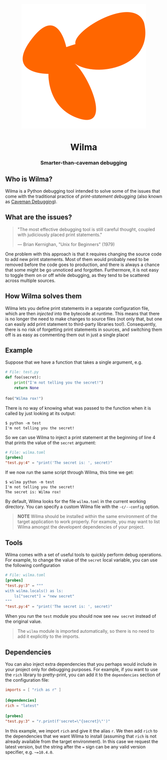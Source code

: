 <p align="center"><img src="art/wilma.png"/></p>

<h1 align="center">Wilma</h1>
<h3 align="center">Smarter-than-caveman debugging</h3>


## Who is Wilma?

Wilma is a Python debugging tool intended to solve some of the issues that come
with the traditional practice of _print-statement debugging_ (also known as
[Caveman Debugging][caveman]).


## What are the issues?

> "The most effective debugging tool is still careful thought, coupled with
> judiciously placed print statements."
>
> — Brian Kernighan, "Unix for Beginners" (1979)

One problem with this approach is that it requires changing the source code to
add new print statements. Most of them would probably need to be removed before
the code goes to production, and there is always a chance that some might be go
unnoticed and forgotten. Furthermore, it is not easy to toggle them on or off
while debugging, as they tend to be scattered across multiple sources.


## How Wilma solves them

Wilma lets you define print statements in a separate configuration file, which
are then _injected_ into the bytecode at runtime. This means that there is no
longer the need to make changes to source files (not only that, but one can
easily add print statement to third-party libraries too!). Consequently, there
is no risk of forgetting print statements in sources, and switching them off is
as easy as commenting them out in just a single place!


## Example

Suppose that we have a function that takes a single argument, e.g.

~~~ python
# File: test.py
def foo(secret):
    print("I'm not telling you the secret!")
    return None

foo("Wilma rox!")
~~~

There is no way of knowing what was passed to the function when it is called by
just looking at its output:

~~~
$ python -m test
I'm not telling you the secret!
~~~

So we can use Wilma to inject a print statement at the beginning of line 4 that
prints the value of the `secret` argument:

~~~ toml
# File: wilma.toml
[probes]
"test.py:4" = "print('The secret is: ', secret)"
~~~

If we now run the same script through Wilma, this time we get:

~~~
$ wilma python -m test
I'm not telling you the secret!
The secret is: Wilma rox!
~~~

By default, Wilma looks for the file `wilma.toml` in the current working
directory. You can specify a custom Wilma file with the `-c/--config` option.

> **NOTE** Wilma should be installed within the same environment of the target
> application to work properly. For examole, you may want to list Wilma amongst
> the developent dependencies of your project.


## Tools

Wilma comes with a set of useful tools to quickly perform debug operations. For
example, to change the value of the `secret` local variable, you can use the
following configuration

~~~ toml
# File: wilma.toml
[probes]
"test.py:3" = """
with wilma.locals() as ls:
    ls["secret"] = "new secret"
"""
"test.py:4" = "print('The secret is: ', secret)"
~~~

When you run the `test` module you should now see `new secret` instead of the
original value.

> The `wilma` module is imported automatically, so there is no need to add it
> explicitly to the imports.


## Dependencies

You can also inject extra dependencies that you perhaps would include in your 
project only for debugging purposes. For example, if you want to use the ``rich``
library to pretty-print, you can add it to the `dependencies` section of the
configuration file:

~~~toml
imports = [ "rich as r" ]

[dependencies]
rich = "latest"

[probes]
"test.py:3" = "r.print(f'secret=\"{secret}\"')"
~~~

In this example, we import ``rich`` and give it the alias ``r``. We then add
``rich`` to the dependencies that we want Wilma to install (assuming that
``rich`` is not already available from the target environment). In this case we
request the latest version, but the string after the `=` sign can be any valid
version specifier, e.g. ``~=10.4.0``.


[caveman]: https://medium.com/@firhathidayat/the-caveman-debugging-ab8f7151415f
